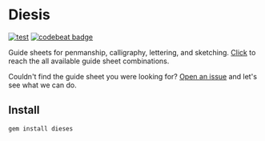 Diesis
======

[![test](https://github.com/alaturka/dieses/actions/workflows/test.yml/badge.svg)](https://github.com/alaturka/dieses/actions/workflows/test.yml)
[![codebeat badge](https://codebeat.co/badges/7e57d6fa-d244-4359-a324-c4239217b749)](https://codebeat.co/projects/github-com-alaturka-dieses-master)

Guide sheets for penmanship, calligraphy, lettering, and sketching.
[Click](https://github.com/alaturka/dieses/tree/master/docs/sheets) to reach the all available guide sheet combinations.

Couldn't find the guide sheet you were looking for?  [Open an
issue](https://github.com/alaturka/dieses/issues/new/choose) and let's see what we can do.

Install
-------

```sh
gem install dieses
```
